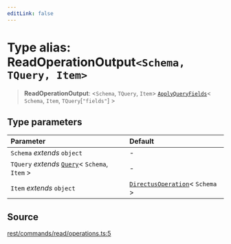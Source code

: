 ```yaml
---
editLink: false
---
```


# Type alias: ReadOperationOutput`<Schema, TQuery, Item>`

> **ReadOperationOutput**: \<`Schema`, `TQuery`, `Item`\>
> [`ApplyQueryFields`](../../types-1/type-aliases/type-alias.ApplyQueryFields.md)\< `Schema`, `Item`,
> `TQuery`[`"fields"`] \>

## Type parameters

| Parameter                                                                                       | Default                                                                                        |
| :---------------------------------------------------------------------------------------------- | :--------------------------------------------------------------------------------------------- |
| `Schema` _extends_ `object`                                                                     | -                                                                                              |
| `TQuery` _extends_ [`Query`](../../types-1/interfaces/interface.Query.md)\< `Schema`, `Item` \> | -                                                                                              |
| `Item` _extends_ `object`                                                                       | [`DirectusOperation`](../../schema/type-aliases/type-alias.DirectusOperation.md)\< `Schema` \> |

## Source

[rest/commands/read/operations.ts:5](https://github.com/directus/directus/blob/7789a6c53/sdk/src/rest/commands/read/operations.ts#L5)
